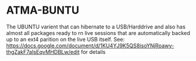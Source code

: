 # ATMA-BUNTU
The UBUNTU varient that can hibernate to a USB/Harddrive and also has almost all packages ready to rn live sessions that are automatically backed up to an ext4 parition on the live USB itself.
See: https://docs.google.com/document/d/1KU4YJ9K5QS8isoYNjRoawy-thgZakF7aIsEqvMHDBLw/edit for details
